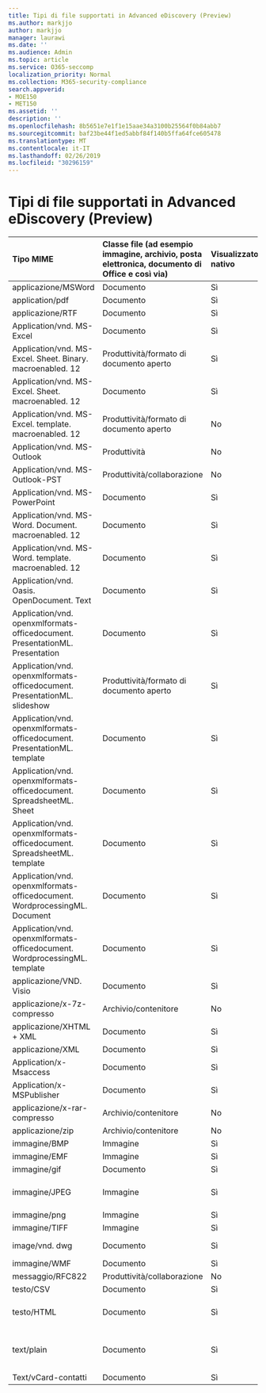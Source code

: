 ```yaml
---
title: Tipi di file supportati in Advanced eDiscovery (Preview)
ms.author: markjjo
author: markjjo
manager: laurawi
ms.date: ''
ms.audience: Admin
ms.topic: article
ms.service: O365-seccomp
localization_priority: Normal
ms.collection: M365-security-compliance
search.appverid:
- MOE150
- MET150
ms.assetid: ''
description: ''
ms.openlocfilehash: 8b5651e7e1f1e15aae34a3100b25564f0b84abb7
ms.sourcegitcommit: baf23be44f1ed5abbf84f140b5ffa64fce605478
ms.translationtype: MT
ms.contentlocale: it-IT
ms.lasthandoff: 02/26/2019
ms.locfileid: "30296159"
---
```

# <a name="supported-file-types-in-advanced-ediscovery-preview"></a>Tipi di file supportati in Advanced eDiscovery (Preview)


| Tipo MIME | Classe file (ad esempio immagine, archivio, posta elettronica, documento di Office e così via) | Visualizzatore nativo | Testo | Visualizzatore anNotazioni | Estrazione del contenitore | Estensioni possibili |
| :- | :- | :- | :- | :- | :- | :- |
| applicazione/MSWord | Documento | Sì | Sì  | Sì | No | . doc;. dat |
| application/pdf | Documento | Sì | Sì  | Sì | No | .pdf |
| applicazione/RTF | Documento | Sì | Sì  | Sì | No | . RTF;. doc |
| Application/vnd. MS-Excel | Documento | Sì | Sì  | Sì | No | . xls;. dat |
| Application/vnd. MS-Excel. Sheet. Binary. macroenabled. 12 | Produttività/formato di documento aperto | Sì | Sì | No | No | xlsb |
| Application/vnd. MS-Excel. Sheet. macroenabled. 12 | Documento | Sì | Sì  | Sì | No | xlsm |
| Application/vnd. MS-Excel. template. macroenabled. 12 | Produttività/formato di documento aperto | No | Sì | No | No | xltm |
| Application/vnd. MS-Outlook | Produttività | No | No | No | No | . msg |
| Application/vnd. MS-Outlook-PST | Produttività/collaborazione | No | No | No | Sì | pst |
| Application/vnd. MS-PowerPoint | Documento | Sì | Sì  | Sì | No | . ppt,. PPS;. POT |
| Application/vnd. MS-Word. Document. macroenabled. 12 | Documento | Sì | Sì  | Sì | No | .docm |
| Application/vnd. MS-Word. template. macroenabled. 12 | Documento | Sì | Sì  | Sì | No | dotm |
| Application/vnd. Oasis. OpenDocument. Text | Documento | Sì | Sì  | Sì | No | ODT  |
| Application/vnd. openxmlformats-officedocument. PresentationML. Presentation | Documento | Sì | Sì  | Sì | No | .pptx |
| Application/vnd. openxmlformats-officedocument. PresentationML. slideshow | Produttività/formato di documento aperto | Sì | Sì  | Sì | No | . ppsx |
| Application/vnd. openxmlformats-officedocument. PresentationML. template | Documento | Sì | Sì  | Sì | No | potx |
| Application/vnd. openxmlformats-officedocument. SpreadsheetML. Sheet | Documento | Sì | Sì  | Sì | No | xlsx |
| Application/vnd. openxmlformats-officedocument. SpreadsheetML. template | Documento | Sì | Sì  | Sì | No | xltx |
| Application/vnd. openxmlformats-officedocument. WordprocessingML. Document | Documento | Sì | Sì  | Sì | No | docx |
| Application/vnd. openxmlformats-officedocument. WordprocessingML. template | Documento | Sì | Sì  | Sì | No | dotx |
| applicazione/VND. Visio | Documento | Sì | Sì  | Sì | No | vsd |
| applicazione/x-7z-compresso | Archivio/contenitore | No | No | No | Sì | .7z |
| applicazione/XHTML + XML | Documento | Sì | Sì  | Sì | No | . XHTML |
| applicazione/XML | Documento | Sì | Sì  | Sì | No | xml |
| Application/x-Msaccess | Documento | Sì | Sì  | Sì | No | mdb |
| Application/x-MSPublisher | Documento | Sì | Sì  | Sì | No | . pub |
| applicazione/x-rar-compresso | Archivio/contenitore | No | No | No | Sì | . rar |
| applicazione/zip | Archivio/contenitore | No | No | No | Sì | .zip |
| immagine/BMP | Immagine | Sì | Sì  | Sì | No | bmp |
| immagine/EMF | Immagine | Sì | Sì  | Sì | No | emf |
| immagine/gif | Documento | Sì | Sì  | Sì | No | gif |
| immagine/JPEG | Immagine | Sì | Sì  | Sì | No | . jpg;. jpeg;. dat;. jpgt |
| immagine/png | Immagine | Sì | Sì  | Sì | No | png |
| immagine/TIFF | Immagine | Sì | Sì  | Sì | No | tif |
| image/vnd. dwg | Documento | Sì | Sì  | Sì | No | . dwg;. DXF |
| immagine/WMF | Documento | Sì | Sì  | Sì | No | wmf |
| messaggio/RFC822 | Produttività/collaborazione | No | No | No | No | . eml |
| testo/CSV | Documento | Sì | Sì  | Sì | No | csv |
| testo/HTML | Documento | Sì | Sì  | Sì | No | . html;. shtml;. htm |
| text/plain | Documento | Sì | Sì  | Sì | No | . txt;. CSS;. con;. pl;. csv;. dat |
| Text/vCard-contatti | Documento | Sì | Sì  | Sì | No | . vcf |